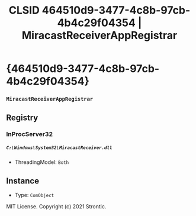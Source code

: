 ﻿---
title: "CLSID 464510d9-3477-4c8b-97cb-4b4c29f04354 | MiracastReceiverAppRegistrar"
excerpt: What is COM-Object CLSID 464510d9-3477-4c8b-97cb-4b4c29f04354?
---

# {464510d9-3477-4c8b-97cb-4b4c29f04354}

### `MiracastReceiverAppRegistrar`

## Registry


### InProcServer32

##### `C:\Windows\System32\MiracastReceiver.dll`
* ThreadingModel: `Both`

## Instance

* Type: `ComObject`

MIT License. Copyright (c) 2021 Strontic.


